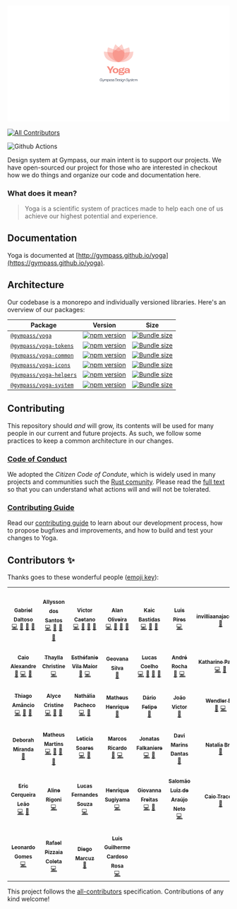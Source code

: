 <p align="center">
  <img src="packages/doc/src/images/lotus.png" />
</p>

<!-- ALL-CONTRIBUTORS-BADGE:START - Do not remove or modify this section -->
[![All Contributors](https://img.shields.io/badge/all_contributors-39-orange.svg?style=flat-square)](#contributors)
<!-- ALL-CONTRIBUTORS-BADGE:END -->

![Github Actions](https://github.com/gympass/yoga/workflows/Yoga%20-%20Gympass%20Design%20System/badge.svg)

Design system at Gympass, our main intent is to support our projects.
We have open-sourced our project for those who are interested in checkout how we do things and organize our code and documentation here.

### What does it mean?

> Yoga is a scientific system of practices made to help each one of us achieve our highest potential and experience.

## Documentation

Yoga is documented at [http://gympass.github.io/yoga](https://gympass.github.io/yoga).

## Architecture

Our codebase is a monorepo and individually versioned libraries.
Here's an overview of our packages:

| Package                                      | Version                                                                                                               | Size                                                                                                                                    |
| -------------------------------------------- | --------------------------------------------------------------------------------------------------------------------- | --------------------------------------------------------------------------------------------------------------------------------------- |
| [`@gympass/yoga`](/packages/yoga)            | [![npm version](https://badgen.net/npm/v/@gympass/yoga)](https://www.npmjs.com/package/@gympass/yoga)                 | [![Bundle size](https://badgen.net/bundlephobia/minzip/@gympass/yoga)](https://bundlephobia.com/result?p=@gympass/yoga)                 |
| [`@gympass/yoga-tokens`](/packages/tokens)   | [![npm version](https://badgen.net/npm/v/@gympass/yoga-tokens)](https://www.npmjs.com/package/@gympass/yoga-tokens)   | [![Bundle size](https://badgen.net/bundlephobia/minzip/@gympass/yoga-tokens)](https://bundlephobia.com/result?p=@gympass/yoga-tokens)   |
| [`@gympass/yoga-common`](/packages/common)   | [![npm version](https://badgen.net/npm/v/@gympass/yoga-common)](https://www.npmjs.com/package/@gympass/yoga-common)   | [![Bundle size](https://badgen.net/bundlephobia/minzip/@gympass/yoga-common)](https://bundlephobia.com/result?p=@gympass/yoga-common)   |
| [`@gympass/yoga-icons`](/packages/icons)     | [![npm version](https://badgen.net/npm/v/@gympass/yoga-icons)](https://www.npmjs.com/package/@gympass/yoga-icons)     | [![Bundle size](https://badgen.net/bundlephobia/minzip/@gympass/yoga-icons)](https://bundlephobia.com/result?p=@gympass/yoga-icons)     |
| [`@gympass/yoga-helpers`](/packages/helpers) | [![npm version](https://badgen.net/npm/v/@gympass/yoga-helpers)](https://www.npmjs.com/package/@gympass/yoga-helpers) | [![Bundle size](https://badgen.net/bundlephobia/minzip/@gympass/yoga-helpers)](https://bundlephobia.com/result?p=@gympass/yoga-helpers) |
| [`@gympass/yoga-system`](/packages/system)   | [![npm version](https://badgen.net/npm/v/@gympass/yoga-system)](https://www.npmjs.com/package/@gympass/yoga-system)   | [![Bundle size](https://badgen.net/bundlephobia/minzip/@gympass/yoga-system)](https://bundlephobia.com/result?p=@gympass/yoga-system)   |

## Contributing

This repository should _and_ will grow, its contents will be used for many people in our current and future
projects. As such, we follow some practices to keep a common architecture in our changes.

### [Code of Conduct](https://github.com/stumpsyn/policies/blob/master/citizen_code_of_conduct.md)

We adopted the _Citizen Code of Condute_, which is widely used in many projects and communities such the [Rust comunity](https://www.rust-lang.org/policies/code-of-conduct).
Please read the [full text](https://github.com/stumpsyn/policies/blob/master/citizen_code_of_conduct.md) so that you can understand what actions will and will not be tolerated.

### [Contributing Guide](CONTRIBUTING.md)

Read our [contributing guide](CONTRIBUTING.md) to learn about our development process, how to propose bugfixes and improvements, and how to build and test your changes to Yoga.

## Contributors ✨

Thanks goes to these wonderful people ([emoji key](https://allcontributors.org/docs/en/emoji-key)):

<!-- ALL-CONTRIBUTORS-LIST:START - Do not remove or modify this section -->
<!-- prettier-ignore-start -->
<!-- markdownlint-disable -->
<table>
  <tr>
    <td align="center"><a href="https://twitter.com/ggdaltoso"><img src="https://avatars0.githubusercontent.com/u/6536985?v=4?s=100" width="100px;" alt=""/><br /><sub><b>Gabriel Daltoso</b></sub></a><br /><a href="https://github.com/gympass/yoga/commits?author=ggdaltoso" title="Code">💻</a> <a href="#ideas-ggdaltoso" title="Ideas, Planning, & Feedback">🤔</a> <a href="https://github.com/gympass/yoga/commits?author=ggdaltoso" title="Documentation">📖</a> <a href="https://github.com/gympass/yoga/pulls?q=is%3Apr+reviewed-by%3Aggdaltoso" title="Reviewed Pull Requests">👀</a></td>
    <td align="center"><a href="https://twitter.com/_allyssonsantos"><img src="https://avatars1.githubusercontent.com/u/13424727?v=4?s=100" width="100px;" alt=""/><br /><sub><b>Allysson dos Santos</b></sub></a><br /><a href="https://github.com/gympass/yoga/commits?author=allyssonsantos" title="Code">💻</a> <a href="#ideas-allyssonsantos" title="Ideas, Planning, & Feedback">🤔</a> <a href="https://github.com/gympass/yoga/commits?author=allyssonsantos" title="Documentation">📖</a> <a href="https://github.com/gympass/yoga/pulls?q=is%3Apr+reviewed-by%3Aallyssonsantos" title="Reviewed Pull Requests">👀</a></td>
    <td align="center"><a href="https://br.linkedin.com/in/victor-matheus-jesus-caetano-9633b5118"><img src="https://avatars0.githubusercontent.com/u/11219999?v=4?s=100" width="100px;" alt=""/><br /><sub><b>Victor Caetano</b></sub></a><br /><a href="https://github.com/gympass/yoga/commits?author=victormath12" title="Code">💻</a> <a href="#ideas-victormath12" title="Ideas, Planning, & Feedback">🤔</a> <a href="https://github.com/gympass/yoga/commits?author=victormath12" title="Documentation">📖</a> <a href="https://github.com/gympass/yoga/pulls?q=is%3Apr+reviewed-by%3Avictormath12" title="Reviewed Pull Requests">👀</a></td>
    <td align="center"><a href="https://twitter.com/oalanoliv"><img src="https://avatars3.githubusercontent.com/u/4368481?v=4?s=100" width="100px;" alt=""/><br /><sub><b>Alan Oliveira</b></sub></a><br /><a href="https://github.com/gympass/yoga/commits?author=alan-oliv" title="Code">💻</a> <a href="#ideas-alan-oliv" title="Ideas, Planning, & Feedback">🤔</a> <a href="https://github.com/gympass/yoga/commits?author=alan-oliv" title="Documentation">📖</a> <a href="https://github.com/gympass/yoga/pulls?q=is%3Apr+reviewed-by%3Aalan-oliv" title="Reviewed Pull Requests">👀</a></td>
    <td align="center"><a href="http://linkedin.com/in/kaicbastidas"><img src="https://avatars2.githubusercontent.com/u/9873486?v=4?s=100" width="100px;" alt=""/><br /><sub><b>Kaic Bastidas</b></sub></a><br /><a href="https://github.com/gympass/yoga/commits?author=tcK1" title="Code">💻</a> <a href="#ideas-tcK1" title="Ideas, Planning, & Feedback">🤔</a> <a href="https://github.com/gympass/yoga/commits?author=tcK1" title="Documentation">📖</a></td>
    <td align="center"><a href="https://github.com/luispiresgympass"><img src="https://avatars0.githubusercontent.com/u/58981184?v=4?s=100" width="100px;" alt=""/><br /><sub><b>Luis Pires</b></sub></a><br /><a href="https://github.com/gympass/yoga/commits?author=luispiresgympass" title="Code">💻</a></td>
    <td align="center"><a href="https://github.com/invilliaanajacobsen"><img src="https://avatars2.githubusercontent.com/u/57181206?v=4?s=100" width="100px;" alt=""/><br /><sub><b>invilliaanajacobsen</b></sub></a><br /><a href="https://github.com/gympass/yoga/issues?q=author%3Ainvilliaanajacobsen" title="Bug reports">🐛</a></td>
  </tr>
  <tr>
    <td align="center"><a href="https://www.linkedin.com/in/caioalexandrebr/"><img src="https://avatars1.githubusercontent.com/u/31045534?v=4?s=100" width="100px;" alt=""/><br /><sub><b>Caio Alexandre</b></sub></a><br /><a href="https://github.com/gympass/yoga/commits?author=caioalexandrebr" title="Documentation">📖</a> <a href="https://github.com/gympass/yoga/commits?author=caioalexandrebr" title="Code">💻</a> <a href="#ideas-caioalexandrebr" title="Ideas, Planning, & Feedback">🤔</a></td>
    <td align="center"><a href="https://github.com/thayllachristine"><img src="https://avatars2.githubusercontent.com/u/38869416?v=4?s=100" width="100px;" alt=""/><br /><sub><b>Thaylla Christine</b></sub></a><br /><a href="https://github.com/gympass/yoga/commits?author=thayllachristine" title="Code">💻</a></td>
    <td align="center"><a href="https://github.com/evilamaior"><img src="https://avatars.githubusercontent.com/u/46816386?v=4?s=100" width="100px;" alt=""/><br /><sub><b>Esthéfanie Vila Maior</b></sub></a><br /><a href="https://github.com/gympass/yoga/commits?author=evilamaior" title="Documentation">📖</a> <a href="https://github.com/gympass/yoga/commits?author=evilamaior" title="Code">💻</a></td>
    <td align="center"><a href="http://geovanasilva.dev/"><img src="https://avatars.githubusercontent.com/u/13040713?v=4?s=100" width="100px;" alt=""/><br /><sub><b>Geovana Silva</b></sub></a><br /><a href="https://github.com/gympass/yoga/issues?q=author%3Ageovanasilva" title="Bug reports">🐛</a></td>
    <td align="center"><a href="https://lucascoelho.dev/"><img src="https://avatars.githubusercontent.com/u/28108272?v=4?s=100" width="100px;" alt=""/><br /><sub><b>Lucas Coelho</b></sub></a><br /><a href="https://github.com/gympass/yoga/commits?author=coelhucas" title="Code">💻</a> <a href="#ideas-coelhucas" title="Ideas, Planning, & Feedback">🤔</a> <a href="https://github.com/gympass/yoga/commits?author=coelhucas" title="Documentation">📖</a> <a href="https://github.com/gympass/yoga/pulls?q=is%3Apr+reviewed-by%3Acoelhucas" title="Reviewed Pull Requests">👀</a></td>
    <td align="center"><a href="https://github.com/andrerocha22"><img src="https://avatars.githubusercontent.com/u/39251409?v=4?s=100" width="100px;" alt=""/><br /><sub><b>André Rocha</b></sub></a><br /><a href="https://github.com/gympass/yoga/commits?author=andrerocha22" title="Documentation">📖</a> <a href="https://github.com/gympass/yoga/commits?author=andrerocha22" title="Code">💻</a></td>
    <td align="center"><a href="https://medium.com/@katharinep"><img src="https://avatars.githubusercontent.com/u/14188981?v=4?s=100" width="100px;" alt=""/><br /><sub><b>Katharine Padilha</b></sub></a><br /><a href="https://github.com/gympass/yoga/commits?author=katharinepadilha" title="Code">💻</a> <a href="#ideas-katharinepadilha" title="Ideas, Planning, & Feedback">🤔</a></td>
  </tr>
  <tr>
    <td align="center"><a href="https://github.com/tjamancio"><img src="https://avatars.githubusercontent.com/u/43884476?v=4?s=100" width="100px;" alt=""/><br /><sub><b>Thiago Amâncio</b></sub></a><br /><a href="https://github.com/gympass/yoga/commits?author=tjamancio" title="Code">💻</a> <a href="#design-tjamancio" title="Design">🎨</a> <a href="https://github.com/gympass/yoga/issues?q=author%3Atjamancio" title="Bug reports">🐛</a></td>
    <td align="center"><a href="https://www.linkedin.com/in/alycecristines/"><img src="https://avatars.githubusercontent.com/u/44280864?v=4?s=100" width="100px;" alt=""/><br /><sub><b>Alyce Cristine</b></sub></a><br /><a href="https://github.com/gympass/yoga/commits?author=alycecristines" title="Code">💻</a> <a href="https://github.com/gympass/yoga/commits?author=alycecristines" title="Documentation">📖</a> <a href="https://github.com/gympass/yoga/issues?q=author%3Aalycecristines" title="Bug reports">🐛</a></td>
    <td align="center"><a href="https://github.com/nypacheco"><img src="https://avatars.githubusercontent.com/u/12848917?v=4?s=100" width="100px;" alt=""/><br /><sub><b>Nathália Pacheco</b></sub></a><br /><a href="https://github.com/gympass/yoga/commits?author=nypacheco" title="Code">💻</a> <a href="https://github.com/gympass/yoga/commits?author=nypacheco" title="Documentation">📖</a></td>
    <td align="center"><a href="https://github.com/matheushenrique1"><img src="https://avatars.githubusercontent.com/u/32910717?v=4?s=100" width="100px;" alt=""/><br /><sub><b>Matheus Henrique</b></sub></a><br /><a href="https://github.com/gympass/yoga/commits?author=matheushenrique1" title="Documentation">📖</a></td>
    <td align="center"><a href="http://www.linkedin.com/in/dariofelipe"><img src="https://avatars.githubusercontent.com/u/59899974?v=4?s=100" width="100px;" alt=""/><br /><sub><b>Dário Felipe</b></sub></a><br /><a href="https://github.com/gympass/yoga/commits?author=Dario-Felipe" title="Documentation">📖</a></td>
    <td align="center"><a href="https://joaovicdsantos.github.io/"><img src="https://avatars.githubusercontent.com/u/24553367?v=4?s=100" width="100px;" alt=""/><br /><sub><b>João Victor</b></sub></a><br /><a href="https://github.com/gympass/yoga/commits?author=joaovicdsantos" title="Documentation">📖</a></td>
    <td align="center"><a href="http://wendler.dev"><img src="https://avatars.githubusercontent.com/u/6570553?v=4?s=100" width="100px;" alt=""/><br /><sub><b>Wendler Eis</b></sub></a><br /><a href="https://github.com/gympass/yoga/issues?q=author%3AWendlereis" title="Bug reports">🐛</a> <a href="https://github.com/gympass/yoga/commits?author=Wendlereis" title="Code">💻</a></td>
  </tr>
  <tr>
    <td align="center"><a href="https://github.com/dehmirandac2"><img src="https://avatars.githubusercontent.com/u/8313529?v=4?s=100" width="100px;" alt=""/><br /><sub><b>Deborah Miranda</b></sub></a><br /><a href="https://github.com/gympass/yoga/issues?q=author%3Adehmirandac2" title="Bug reports">🐛</a></td>
    <td align="center"><a href="https://mmartins.vercel.app/"><img src="https://avatars.githubusercontent.com/u/46993493?v=4?s=100" width="100px;" alt=""/><br /><sub><b>Matheus Martins</b></sub></a><br /><a href="https://github.com/gympass/yoga/commits?author=mmartinsoliv" title="Code">💻</a> <a href="#ideas-mmartinsoliv" title="Ideas, Planning, & Feedback">🤔</a> <a href="https://github.com/gympass/yoga/commits?author=mmartinsoliv" title="Documentation">📖</a> <a href="https://github.com/gympass/yoga/pulls?q=is%3Apr+reviewed-by%3Ammartinsoliv" title="Reviewed Pull Requests">👀</a></td>
    <td align="center"><a href="https://www.linkedin.com/in/leticiasoaresfrontenddeveloper/"><img src="https://avatars.githubusercontent.com/u/11762938?v=4?s=100" width="100px;" alt=""/><br /><sub><b>Leticia Soares </b></sub></a><br /><a href="https://github.com/gympass/yoga/commits?author=LeticiaSoares" title="Code">💻</a> <a href="https://github.com/gympass/yoga/commits?author=LeticiaSoares" title="Documentation">📖</a></td>
    <td align="center"><a href="https://www.linkedin.com/in/marcosricardo0101/"><img src="https://avatars.githubusercontent.com/u/27781419?v=4?s=100" width="100px;" alt=""/><br /><sub><b>Marcos Ricardo</b></sub></a><br /><a href="https://github.com/gympass/yoga/commits?author=marcosricardo" title="Documentation">📖</a> <a href="https://github.com/gympass/yoga/commits?author=marcosricardo" title="Code">💻</a></td>
    <td align="center"><a href="https://github.com/Falkaniere"><img src="https://avatars.githubusercontent.com/u/39073602?v=4?s=100" width="100px;" alt=""/><br /><sub><b>Jonatas Falkaniere</b></sub></a><br /><a href="https://github.com/gympass/yoga/commits?author=Falkaniere" title="Code">💻</a> <a href="#ideas-Falkaniere" title="Ideas, Planning, & Feedback">🤔</a></td>
    <td align="center"><a href="https://davimdantas.github.io/"><img src="https://avatars.githubusercontent.com/u/38892983?v=4?s=100" width="100px;" alt=""/><br /><sub><b>Davi Marins Dantas</b></sub></a><br /><a href="https://github.com/gympass/yoga/commits?author=davimdantas" title="Documentation">📖</a></td>
    <td align="center"><a href="https://github.com/naabraz"><img src="https://avatars.githubusercontent.com/u/18318587?v=4?s=100" width="100px;" alt=""/><br /><sub><b>Natalia Braz</b></sub></a><br /><a href="https://github.com/gympass/yoga/issues?q=author%3Anaabraz" title="Bug reports">🐛</a></td>
  </tr>
  <tr>
    <td align="center"><a href="http://ericcleao"><img src="https://avatars.githubusercontent.com/u/5889973?v=4?s=100" width="100px;" alt=""/><br /><sub><b>Eric Cerqueira Leão</b></sub></a><br /><a href="https://github.com/gympass/yoga/commits?author=ericcleao" title="Code">💻</a> <a href="https://github.com/gympass/yoga/commits?author=ericcleao" title="Documentation">📖</a></td>
    <td align="center"><a href="https://github.com/alinerigoni"><img src="https://avatars.githubusercontent.com/u/31771420?v=4?s=100" width="100px;" alt=""/><br /><sub><b>Aline Rigoni</b></sub></a><br /><a href="https://github.com/gympass/yoga/commits?author=alinerigoni" title="Code">💻</a></td>
    <td align="center"><a href="https://github.com/lucasfernandesbr"><img src="https://avatars.githubusercontent.com/u/54141141?v=4?s=100" width="100px;" alt=""/><br /><sub><b>Lucas Fernandes Souza</b></sub></a><br /><a href="https://github.com/gympass/yoga/commits?author=lucasfernandesbr" title="Code">💻</a></td>
    <td align="center"><a href="https://github.com/hesugiyama"><img src="https://avatars.githubusercontent.com/u/14081572?v=4?s=100" width="100px;" alt=""/><br /><sub><b>Henrique Sugiyama</b></sub></a><br /><a href="https://github.com/gympass/yoga/commits?author=hesugiyama" title="Code">💻</a></td>
    <td align="center"><a href="https://github.com/frgiovanna"><img src="https://avatars.githubusercontent.com/u/54802614?v=4?s=100" width="100px;" alt=""/><br /><sub><b>Giovanna Freitas</b></sub></a><br /><a href="https://github.com/gympass/yoga/commits?author=frgiovanna" title="Code">💻</a> <a href="https://github.com/gympass/yoga/commits?author=frgiovanna" title="Documentation">📖</a></td>
    <td align="center"><a href="https://github.com/salomaoluiz"><img src="https://avatars.githubusercontent.com/u/35156345?v=4?s=100" width="100px;" alt=""/><br /><sub><b>Salomão Luiz de Araújo Neto</b></sub></a><br /><a href="https://github.com/gympass/yoga/commits?author=salomaoluiz" title="Code">💻</a></td>
    <td align="center"><a href="https://caiotracera.dev/"><img src="https://avatars.githubusercontent.com/u/25802240?v=4?s=100" width="100px;" alt=""/><br /><sub><b>Caio Tracera</b></sub></a><br /><a href="https://github.com/gympass/yoga/issues?q=author%3Acaiotracera" title="Bug reports">🐛</a></td>
  </tr>
  <tr>
    <td align="center"><a href="https://www.linkedin.com/in/leonardo-gomes-7187a919b/"><img src="https://avatars.githubusercontent.com/u/61520601?v=4?s=100" width="100px;" alt=""/><br /><sub><b>Leonardo Gomes</b></sub></a><br /><a href="https://github.com/gympass/yoga/commits?author=LeoSilvaGomes" title="Code">💻</a></td>
    <td align="center"><a href="https://github.com/rafaelcoletagympass"><img src="https://avatars.githubusercontent.com/u/100871379?v=4?s=100" width="100px;" alt=""/><br /><sub><b>Rafael Pizzaia Coleta</b></sub></a><br /><a href="https://github.com/gympass/yoga/commits?author=rafaelcoletagympass" title="Code">💻</a></td>
    <td align="center"><a href="https://github.com/diegomarcuz"><img src="https://avatars.githubusercontent.com/u/37422384?v=4?s=100" width="100px;" alt=""/><br /><sub><b>Diego Marcuz</b></sub></a><br /><a href="https://github.com/gympass/yoga/issues?q=author%3Adiegomarcuz" title="Bug reports">🐛</a></td>
    <td align="center"><a href="http://guilhermecardoso.dev.br"><img src="https://avatars.githubusercontent.com/u/15979107?v=4?s=100" width="100px;" alt=""/><br /><sub><b>Luis Guilherme Cardoso Rosa</b></sub></a><br /><a href="https://github.com/gympass/yoga/commits?author=lguilhermecardoso" title="Code">💻</a></td>
  </tr>
</table>

<!-- markdownlint-restore -->
<!-- prettier-ignore-end -->

<!-- ALL-CONTRIBUTORS-LIST:END -->

This project follows the [all-contributors](https://github.com/all-contributors/all-contributors) specification. Contributions of any kind welcome!
